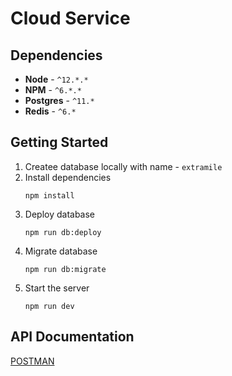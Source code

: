 # Cloud Service

## Dependencies

- **Node** - `^12.*.*`
- **NPM** - `^6.*.*`
- **Postgres** - `^11.*`
- **Redis** - `^6.*`

## Getting Started

1. Createe database locally with name - `extramile`
2. Install dependencies
   ```
   npm install
   ```
3. Deploy database
   ```
   npm run db:deploy
   ```
4. Migrate database
   ```
   npm run db:migrate
   ```
5. Start the server
   ```
   npm run dev
   ```

## API Documentation

[POSTMAN](https://documenter.getpostman.com/view/10516159/TzeUm82D)
